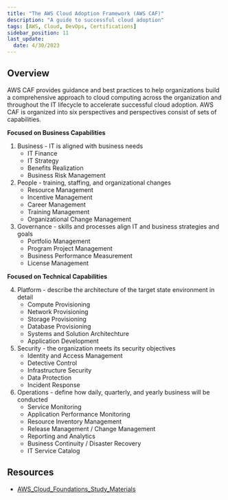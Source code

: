 ```yaml
---
title: "The AWS Cloud Adoption Framework (AWS CAF)"
description: "A guide to successful cloud adoption"
tags: [AWS, Cloud, DevOps, Certifications]
sidebar_position: 11
last_update:
  date: 4/30/2023
---
```




## Overview 

AWS CAF provides guidance and best practices to help organizations build a comprehensive approach to cloud computing across the organization and throughout the IT lifecycle to accelerate successful cloud adoption. AWS CAF is organized into six perspectives and perspectives consist of sets of capabilities.
  
**Focused on Business Capabilities**

1. Business - IT is aligned with business needs
    - IT Finance
    - IT Strategy
    - Benefits Realization
    - Business Risk Management
2. People - training, staffing, and organizational changes
    - Resource Management
    - Incentive Management
    - Career Management
    - Training Management
    - Organizational Change Management
3. Governance - skills and processes align IT and business strategies and goals
    - Portfolio Management
    - Program Project Management
    - Business Performance Measurement
    - License Management

**Focused on Technical Capabilities**

4. Platform - describe the architecture of the target state environment in detail
    - Compute Provisioning
    - Network Provisioning
    - Storage Provisioning
    - Database Provisioning
    - Systems and Solution Architechture
    - Application Development
5. Security - the organization meets its security objectives
    - Identity and Access Management
    - Detective Control
    - Infrastructure Security
    - Data Protection
    - Incident Response
6. Operations - define how daily, quarterly, and yearly business will be conducted
    - Service Monitoring
    - Application Performance Monitoring
    - Resource Inventory Management
    - Release Management / Change Management
    - Reporting and Analytics
    - Business Continuity / Disaster Recovery
    - IT Service Catalog

## Resources 

- [AWS_Cloud_Foundations_Study_Materials](https://github.com/bundickm/AWS_Cloud_Foundations_Study_Materials/blob/master/Module%202%20Notes.md)
